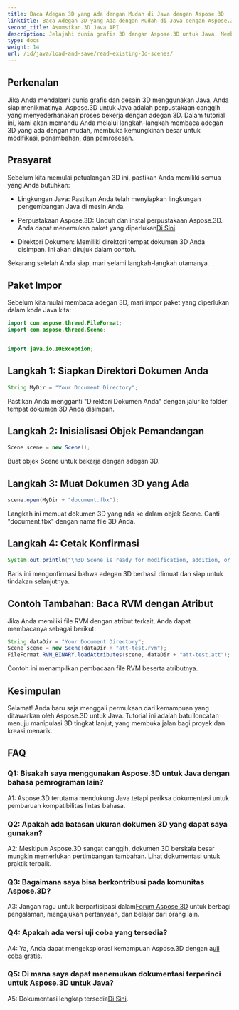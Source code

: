 ```yaml
---
title: Baca Adegan 3D yang Ada dengan Mudah di Java dengan Aspose.3D
linktitle: Baca Adegan 3D yang Ada dengan Mudah di Java dengan Aspose.3D
second_title: Asumsikan.3D Java API
description: Jelajahi dunia grafis 3D dengan Aspose.3D untuk Java. Membaca dan memanipulasi adegan 3D yang ada dengan mudah.
type: docs
weight: 14
url: /id/java/load-and-save/read-existing-3d-scenes/
---
```

## Perkenalan

Jika Anda mendalami dunia grafis dan desain 3D menggunakan Java, Anda siap menikmatinya. Aspose.3D untuk Java adalah perpustakaan canggih yang menyederhanakan proses bekerja dengan adegan 3D. Dalam tutorial ini, kami akan memandu Anda melalui langkah-langkah membaca adegan 3D yang ada dengan mudah, membuka kemungkinan besar untuk modifikasi, penambahan, dan pemrosesan.

## Prasyarat

Sebelum kita memulai petualangan 3D ini, pastikan Anda memiliki semua yang Anda butuhkan:

- Lingkungan Java: Pastikan Anda telah menyiapkan lingkungan pengembangan Java di mesin Anda.

-  Perpustakaan Aspose.3D: Unduh dan instal perpustakaan Aspose.3D. Anda dapat menemukan paket yang diperlukan[Di Sini](https://releases.aspose.com/3d/java/).

- Direktori Dokumen: Memiliki direktori tempat dokumen 3D Anda disimpan. Ini akan dirujuk dalam contoh.

Sekarang setelah Anda siap, mari selami langkah-langkah utamanya.

## Paket Impor

Sebelum kita mulai membaca adegan 3D, mari impor paket yang diperlukan dalam kode Java kita:

```java
import com.aspose.threed.FileFormat;
import com.aspose.threed.Scene;


import java.io.IOException;
```

## Langkah 1: Siapkan Direktori Dokumen Anda

```java
String MyDir = "Your Document Directory";
```

Pastikan Anda mengganti "Direktori Dokumen Anda" dengan jalur ke folder tempat dokumen 3D Anda disimpan.

## Langkah 2: Inisialisasi Objek Pemandangan

```java
Scene scene = new Scene();
```

Buat objek Scene untuk bekerja dengan adegan 3D.

## Langkah 3: Muat Dokumen 3D yang Ada

```java
scene.open(MyDir + "document.fbx");
```

Langkah ini memuat dokumen 3D yang ada ke dalam objek Scene. Ganti "document.fbx" dengan nama file 3D Anda.

## Langkah 4: Cetak Konfirmasi

```java
System.out.println("\n3D Scene is ready for modification, addition, or processing purposes.");
```

Baris ini mengonfirmasi bahwa adegan 3D berhasil dimuat dan siap untuk tindakan selanjutnya.

## Contoh Tambahan: Baca RVM dengan Atribut

Jika Anda memiliki file RVM dengan atribut terkait, Anda dapat membacanya sebagai berikut:

```java
String dataDir = "Your Document Directory";
Scene scene = new Scene(dataDir + "att-test.rvm");
FileFormat.RVM_BINARY.loadAttributes(scene, dataDir + "att-test.att");
```

Contoh ini menampilkan pembacaan file RVM beserta atributnya.

## Kesimpulan

Selamat! Anda baru saja menggali permukaan dari kemampuan yang ditawarkan oleh Aspose.3D untuk Java. Tutorial ini adalah batu loncatan menuju manipulasi 3D tingkat lanjut, yang membuka jalan bagi proyek dan kreasi menarik.

## FAQ

### Q1: Bisakah saya menggunakan Aspose.3D untuk Java dengan bahasa pemrograman lain?

A1: Aspose.3D terutama mendukung Java tetapi periksa dokumentasi untuk pembaruan kompatibilitas lintas bahasa.

### Q2: Apakah ada batasan ukuran dokumen 3D yang dapat saya gunakan?

A2: Meskipun Aspose.3D sangat canggih, dokumen 3D berskala besar mungkin memerlukan pertimbangan tambahan. Lihat dokumentasi untuk praktik terbaik.

### Q3: Bagaimana saya bisa berkontribusi pada komunitas Aspose.3D?

 A3: Jangan ragu untuk berpartisipasi dalam[Forum Aspose.3D](https://forum.aspose.com/c/3d/18) untuk berbagi pengalaman, mengajukan pertanyaan, dan belajar dari orang lain.

### Q4: Apakah ada versi uji coba yang tersedia?

 A4: Ya, Anda dapat mengeksplorasi kemampuan Aspose.3D dengan a[uji coba gratis](https://releases.aspose.com/).

### Q5: Di mana saya dapat menemukan dokumentasi terperinci untuk Aspose.3D untuk Java?

A5: Dokumentasi lengkap tersedia[Di Sini](https://reference.aspose.com/3d/java/).